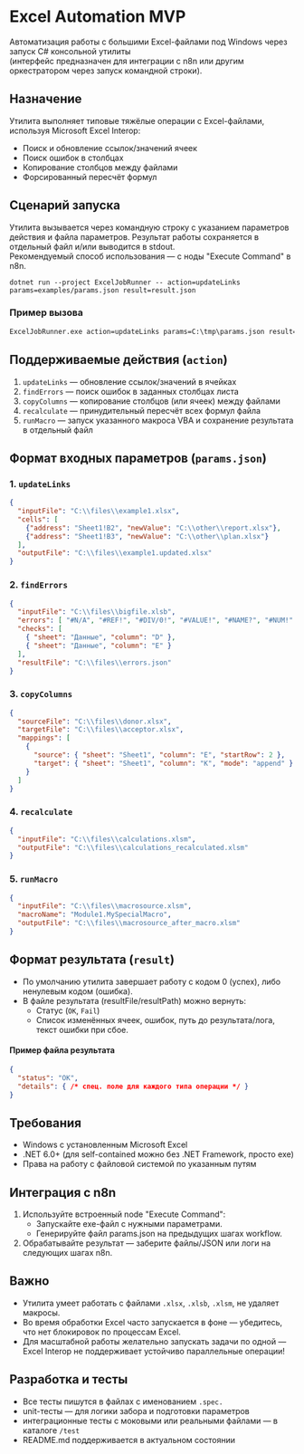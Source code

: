 # Excel Automation MVP

Автоматизация работы с большими Excel-файлами под Windows через запуск C# консольной утилиты  
(интерфейс предназначен для интеграции с n8n или другим оркестратором через запуск командной строки).

## Назначение

Утилита выполняет типовые тяжёлые операции с Excel-файлами, используя Microsoft Excel Interop:
- Поиск и обновление ссылок/значений ячеек
- Поиск ошибок в столбцах
- Копирование столбцов между файлами
- Форсированный пересчёт формул

## Сценарий запуска

Утилита вызывается через командную строку с указанием параметров действия и файла параметров. Результат работы сохраняется в отдельный файл и/или выводится в stdout.  
Рекомендуемый способ использования — с ноды "Execute Command" в n8n.

```
dotnet run --project ExcelJobRunner -- action=updateLinks params=examples/params.json result=result.json
```

### Пример вызова
```bat
ExcelJobRunner.exe action=updateLinks params=C:\tmp\params.json result=C:\tmp\result.json
```

## Поддерживаемые действия (`action`)
1. `updateLinks` — обновление ссылок/значений в ячейках
2. `findErrors` — поиск ошибок в заданных столбцах листа
3. `copyColumns` — копирование столбцов (или ячеек) между файлами
4. `recalculate` — принудительный пересчёт всех формул файла
5. `runMacro` — запуск указанного макроса VBA и сохранение результата в отдельный файл

## Формат входных параметров (`params.json`)

### 1. `updateLinks`
```json
{
  "inputFile": "C:\\files\\example1.xlsx",
  "cells": [
    {"address": "Sheet1!B2", "newValue": "C:\\other\\report.xlsx"},
    {"address": "Sheet1!B3", "newValue": "C:\\other\\plan.xlsx"}
  ],
  "outputFile": "C:\\files\\example1.updated.xlsx"
}
```

### 2. `findErrors`
```json
{
  "inputFile": "C:\\files\\bigfile.xlsb",
  "errors": [ "#N/A", "#REF!", "#DIV/0!", "#VALUE!", "#NAME?", "#NUM!" ],
  "checks": [
    { "sheet": "Данные", "column": "D" },
    { "sheet": "Данные", "column": "E" }
  ],
  "resultFile": "C:\\files\\errors.json"
}
```

### 3. `copyColumns`
```json
{
  "sourceFile": "C:\\files\\donor.xlsx",
  "targetFile": "C:\\files\\acceptor.xlsx",
  "mappings": [
    {
      "source": { "sheet": "Sheet1", "column": "E", "startRow": 2 },
      "target": { "sheet": "Sheet1", "column": "K", "mode": "append" }
    }
  ]
}
```

### 4. `recalculate`
```json
{
  "inputFile": "C:\\files\\calculations.xlsm",
  "outputFile": "C:\\files\\calculations_recalculated.xlsm"
}
```

### 5. `runMacro`
```json
{
  "inputFile": "C:\\files\\macrosource.xlsm",
  "macroName": "Module1.MySpecialMacro",
  "outputFile": "C:\\files\\macrosource_after_macro.xlsm"
}
```

## Формат результата (`result`)

- По умолчанию утилита завершает работу с кодом 0 (успех), либо ненулевым кодом (ошибка).
- В файле результата (resultFile/resultPath) можно вернуть:
  - Статус (`OK`, `Fail`)
  - Список изменённых ячеек, ошибок, путь до результата/лога, текст ошибки при сбое.

#### Пример файла результата
```json
{
  "status": "OK",
  "details": { /* спец. полe для каждого типа операции */ }
}
```

## Требования

- Windows с установленным Microsoft Excel
- .NET 6.0+ (для self-contained можно без .NET Framework, просто exe)
- Права на работу с файловой системой по указанным путям

## Интеграция с n8n

1. Используйте встроенный node "Execute Command":
   - Запускайте exe-файл с нужными параметрами.
   - Генерируйте файл params.json на предыдущих шагах workflow.
2. Обрабатывайте результат — заберите файлы/JSON или логи на следующих шагах n8n.

## Важно

- Утилита умеет работать с файлами `.xlsx`, `.xlsb`, `.xlsm`, не удаляет макросы.
- Во время обработки Excel часто запускается в фоне — убедитесь, что нет блокировок по процессам Excel.
- Для масштабной работы желательно запускать задачи по одной — Excel Interop не поддерживает устойчиво параллельные операции!

## Разработка и тесты

- Все тесты пишутся в файлах с именованием `.spec.`
- unit-тесты — для логики забора и подготовки параметров
- интеграционные тесты с моковыми или реальными файлами — в каталоге `/test`
- README.md поддерживается в актуальном состоянии
